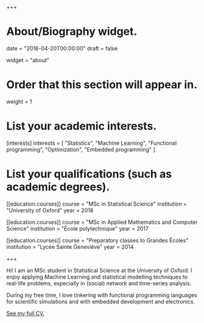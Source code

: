 +++
# About/Biography widget.

date = "2016-04-20T00:00:00"
draft = false

widget = "about"

# Order that this section will appear in.
weight = 1

# List your academic interests.
[interests]
interests = [
	"Statistics",
	"Machine Learning",
	"Functional programming",
	"Optimization",
	"Embedded programming"
]

# List your qualifications (such as academic degrees).
[[education.courses]]
  course = "MSc in Statistical Science"
  institution = "University of Oxford"
  year = 2018

[[education.courses]]
  course = "MSc in Applied Mathematics and Computer Science"
  institution = "École polytechnique"
  year = 2017

[[education.courses]]
  course = "Preparatory classes to Grandes Écoles"
  institution = "Lycée Sainte Geneviève"
  year = 2014

+++

Hi! I am an MSc student in Statistical Science at the University of
Oxford. I enjoy applying Machine Learning and statistical modelling
techniques to real-life problems, especially in (social) network and
time-series analysis.

During my free time, I love tinkering with functional programming
languages for scientific simulations and with embedded development and
electronics.

[See my full CV.](cv)
